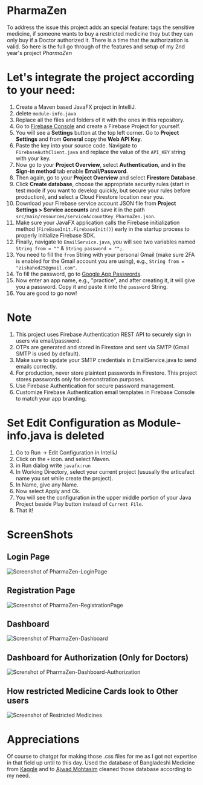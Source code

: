 # PharmaZen
To address the issue this project adds an special feature: tags the sensitive medicine, if someone wants to buy a restricted medicine they but they can only buy if a Doctor authorized it. There is a time that the authorization is valid. So here is the full go through of the features and setup of my 2nd year's project *PharmaZen* 
# Let's integrate the project according to your need:
1. Create a Maven based JavaFX project in IntelliJ.
2. delete `module-info.java` 
3. Replace all the files and folders of it with the ones in this repository.  
4. Go to [Firebase Console](https://console.firebase.google.com/) and create a Firebase Project for yourself.  
5. You will see a **Settings** button at the top left corner. Go to **Project Settings** and from **General** copy the **Web API Key**.  
6. Paste the key into your source code. Navigate to `FirebaseAuthClient.java` and replace the value of the `API_KEY` string with your key.  
7. Now go to your **Project Overview**, select **Authentication**, and in the **Sign-in method** tab enable **Email/Password**.  
8. Then again, go to your **Project Overview** and select **Firestore Database**.  
9. Click **Create database**, choose the appropriate security rules (start in test mode if you want to develop quickly, but secure your rules before production), and select a Cloud Firestore location near you.  
10. Download your Firebase service account JSON file from **Project Settings > Service accounts** and save it in the path `src/main/resources/serviceAccountKey_PharmaZen.json`.  
11. Make sure your JavaFX application calls the Firebase initialization method (`FireBaseInit.FirebaseInit()`) early in the startup process to properly initialize Firebase SDK.  
12. Finally, navigate to `EmailService.java`, you will see two variables named `String from = ""` & `String password = "";`.  
13. You need to fill the `from` String with your personal Gmail (make sure 2FA is enabled for the Gmail account you are using), e.g., `String from = "zishahed25@gmail.com"`.  
14. To fill the password, go to [Google App Passwords](https://myaccount.google.com/apppasswords).  
15. Now enter an app name, e.g., "practice", and after creating it, it will give you a password. Copy it and paste it into the `password` String.  
16. You are good to go now!
# Note
  1. This project uses Firebase Authentication REST API to securely sign in users via email/password.
  2. OTPs are generated and stored in Firestore and sent via SMTP (Gmail SMTP is used by default).
  3. Make sure to update your SMTP credentials in EmailService.java to send emails correctly.
  4. For production, never store plaintext passwords in Firestore. This project stores passwords only for demonstration purposes.
  5. Use Firebase Authentication for secure password management.
  6. Customize Firebase Authentication email templates in Firebase Console to match your app branding.
# Set Edit Configuration as Module-info.java is deleted 
  1. Go to Run -> Edit Configuration in IntelliJ
  2. Click on the `+` icon. and select Maven.
  3. in Run dialog write `javafx:run`
  4. In Working Directory, select your current project (ususally the articafact name you set while create the project).
  5. In Name, give any Name.
  6. Now select Apply and Ok.
  7. You will see the configuration in the upper middle portion of your Java Project beside Play button instead of `Current File`.
  8. That it!
# ScreenShots
## Login Page 
![Screenshot of PharmaZen-LoginPage](https://github.com/user-attachments/assets/b8b7c7be-8533-47df-9fe4-c8f7a92f2b86)
## Registration Page
![Screenshot of PharmaZen-RegistrationPage](https://github.com/user-attachments/assets/6c79a04e-04f6-4e55-9442-6a089044d484)
## Dashboard
![Screenshot of PharmaZen-Dashboard](https://github.com/user-attachments/assets/86daa01d-1891-4ff6-82f7-264e32c10de5)
## Dashboard for Authorization (Only for Doctors)
![Screnshot of PharmaZen-Dashboard-Authorization](https://github.com/user-attachments/assets/d1dc5c8f-3ac8-41d0-97f1-df75a4511081)
## How restricted Medicine Cards look to Other users
![Screenshot of Restricted Medicines](https://github.com/user-attachments/assets/9384de6b-5f18-4320-a9cd-80536a48b270)

# Appreciations
Of course to chatgpt for making those .css files for me as I got not expertise in that field up until to this day. Used the database of Bangladeshi Medicine from [Kaggle](https://www.kaggle.com/) and to [Ajwad Mohtasim](https://github.com/ajwadmohtasim) cleaned those database according to my need.
